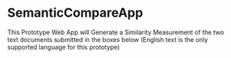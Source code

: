 # SemanticCompareApp
This Prototype Web App will Generate a Similarity Measurement of the two text documents submitted in the boxes below (English text is the only supported language for this prototype)
